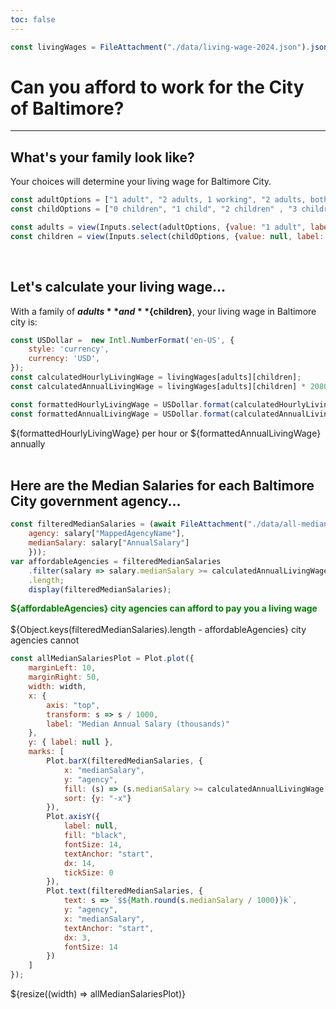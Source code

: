 ```yaml
---
toc: false
---
```


```js
const livingWages = FileAttachment("./data/living-wage-2024.json").json();
```

# Can you afford to work for the City of Baltimore?

---

## What's your family look like?

Your choices will determine your living wage for Baltimore City.

```js
const adultOptions = ["1 adult", "2 adults, 1 working", "2 adults, both working"];
const childOptions = ["0 children", "1 child", "2 children" , "3 children"];

const adults = view(Inputs.select(adultOptions, {value: "1 adult", label: "# of Adults"}));
const children = view(Inputs.select(childOptions, {value: null, label: "# of Children"}));
```

<br>

## Let's calculate your living wage...

With a family of **${adults}** and **${children}**, your living wage in Baltimore city is:

```js
const USDollar =  new Intl.NumberFormat('en-US', {
    style: 'currency',
    currency: 'USD',
});
const calculatedHourlyLivingWage = livingWages[adults][children];
const calculatedAnnualLivingWage = livingWages[adults][children] * 2080;

const formattedHourlyLivingWage = USDollar.format(calculatedHourlyLivingWage);
const formattedAnnualLivingWage = USDollar.format(calculatedAnnualLivingWage);
```
<div class="grid grid-cols-2">
    <div class="card">
        <div class="big">${formattedHourlyLivingWage} per hour or ${formattedAnnualLivingWage} annually</div>
    </div>
</div>

<br>

## Here are the Median Salaries for each Baltimore City government agency...

```js
const filteredMedianSalaries = (await FileAttachment("./data/all-median-salaries.csv").csv({typed: true})).map(salary => ({
    agency: salary["MappedAgencyName"],
    medianSalary: salary["AnnualSalary"]
    }));
var affordableAgencies = filteredMedianSalaries
    .filter(salary => salary.medianSalary >= calculatedAnnualLivingWage)
    .length;
    display(filteredMedianSalaries);
```
<div class="grid grid-cols-2">
    <div class="card">
        <div class="medium">
            <div style="color: green; font-weight: bold;">${affordableAgencies} city agencies can afford to pay you a living wage</div>
            <br>
            ${Object.keys(filteredMedianSalaries).length - affordableAgencies} city agencies cannot
            </div>
    </div>
</div>

```js
const allMedianSalariesPlot = Plot.plot({
    marginLeft: 10,
    marginRight: 50,
    width: width,
    x: {
        axis: "top",
        transform: s => s / 1000,
        label: "Median Annual Salary (thousands)"
    },
    y: { label: null },
    marks: [
        Plot.barX(filteredMedianSalaries, {
            x: "medianSalary",
            y: "agency",
            fill: (s) => (s.medianSalary >= calculatedAnnualLivingWage ? "green" : "red"), 
            sort: {y: "-x"}
        }),
        Plot.axisY({
            label: null,
            fill: "black", 
            fontSize: 14,
            textAnchor: "start",
            dx: 14,
            tickSize: 0
        }),
        Plot.text(filteredMedianSalaries, {
            text: s => `$${Math.round(s.medianSalary / 1000)}k`,
            y: "agency",
            x: "medianSalary",
            textAnchor: "start",
            dx: 3,
            fontSize: 14
        })
    ]
});
```
<div class="card">${resize((width) => allMedianSalariesPlot)}</div>
